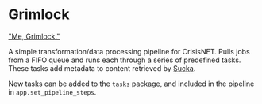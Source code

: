 Grimlock
========

["Me, Grimlock."](http://tfwiki.net/wiki/Grimlock_(G1))

A simple transformation/data processing pipeline for CrisisNET. Pulls jobs from a FIFO queue and runs each through a series of predefined tasks. These tasks add metadata to content retrieved by [Sucka](https://github.com/ushahidi/sucka).

New tasks can be added to the `tasks` package, and included in the pipeline in `app.set_pipeline_steps`. 
